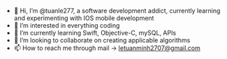 - 👋 Hi, I’m @tuanle277, a software development addict, currently learning and experimenting with IOS mobile development
- 👀 I’m interested in everything coding
- 🌱 I’m currently learning Swift, Objective-C, mySQL, APIs
- 💞️ I’m looking to collaborate on creating applicable algorithms
- 📫 How to reach me through mail -> letuanminh2707@gmail.com

<!---
tuanle277/tuanle277 is a ✨ special ✨ repository because its `README.md` (this file) appears on your GitHub profile.
You can click the Preview link to take a look at your changes.
--->
